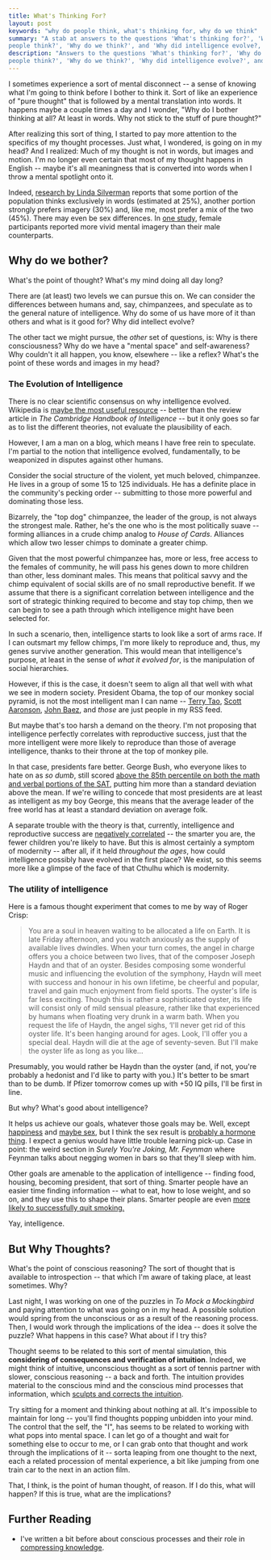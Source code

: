 ```yaml
---
title: What's Thinking For? 
layout: post
keywords: "why do people think, what's thinking for, why do we think"
summary: "A stab at answers to the questions 'What's thinking for?', 'Why do
people think?', 'Why do we think?', and 'Why did intelligence evolve?, and 'What's intelligence good for?''"
description: "Answers to the questions 'What's thinking for?', 'Why do
people think?', 'Why do we think?', 'Why did intelligence evolve?', and 'What's intelligence good for?'"
---
```


I sometimes experience a sort of mental disconnect -- a sense of knowing what
I'm going to think before I bother to think it. Sort of like an experience of
"pure thought" that is followed by a mental translation into words. It happens
maybe a couple times a day and I wonder, "Why do I bother thinking at all? At
least in words. Why not stick to the stuff of pure thought?"

After realizing this sort of thing, I started to pay more attention to the
specifics of my thought processes. Just what, I wondered, is going on in my
head? And I realized: Much of my thought is not in words, but images and
motion. I'm no longer even certain that most of my thought happens in English --
maybe it's all meaningness that is converted into words when I throw a mental
spotlight onto it.

Indeed, [research by Linda Silverman](http://en.wikipedia.org/wiki/Visual_thinking) reports that some portion of the population thinks exclusively in words (estimated at
25%), another portion strongly prefers imagery (30%) and, like me, most prefer a mix of the two (45%). There may even be sex differences. In [one study](http://psycnet.apa.org/psycinfo/1994-12324-001), female participants
reported more vivid mental imagery than their male counterparts.

## Why do we bother?

What's the point of thought? What's my mind doing all day long?

There are (at least) two levels we can pursue this on. We can consider the differences
between humans and, say, chimpanzees, and speculate as to the general nature of
intelligence. Why do some of us have more of it than others and what is it good
for? Why did intellect evolve?

The other tact we might pursue, the *other* set of questions, is: Why is there
consciousness? Why do we have a "mental space" and self-awareness? Why couldn't
it all happen, you know, elsewhere -- like a reflex? What's the point of these
words and images in my head? 

### The Evolution of Intelligence

There is no clear scientific consensus on why intelligence evolved. Wikipedia is
[maybe the most useful resource](http://en.wikipedia.org/wiki/Evolution_of_human_intelligence#Models) -- better than the review article in *The
Cambridge Handbook of Intelligence* -- but it only goes so far as to list the
different theories, not evaluate the plausibility of each.

However, I am a man on a blog, which means I have free rein to speculate. I'm
partial to the notion that intelligence evolved, fundamentally, to be weaponized
in disputes against other humans.

Consider the social structure of the violent, yet much beloved, chimpanzee. He lives in a group of some 15 to 125 individuals. He has a
definite place in the community's pecking order -- submitting to those more
powerful and dominating those less.

Bizarrely, the "top dog" chimpanzee, the leader of the group, is not always the
strongest male. Rather, he's the one who is the most politically suave --
forming alliances in a crude chimp analog to *House of Cards*. Alliances which
allow two lesser chimps to dominate a greater chimp.

Given that the most powerful chimpanzee has, more or less, free access to the
females of community, he will pass his genes down to more children than other,
less dominant males. This means that political savvy and the chimp equivalent of
social skills are of no small reproductive benefit. If we assume that there is a
significant correlation between intelligence and the sort of strategic thinking
required to become and stay top chimp, then we can begin to see a path through
which intelligence might have been selected for.

In such a scenario, then, intelligence starts to look like a sort of arms
race. If I can outsmart my fellow chimps, I'm more likely to reproduce and,
thus, my genes survive another generation. This would mean that intelligence's
purpose, at least in the sense of *what it evolved for*, is the manipulation of
social hierarchies.

However, if this is the case, it doesn't seem to align all that well with what
we see in modern society. President Obama, the top of our monkey social pyramid,
is not the most intelligent man I can name -- [Terry Tao](http://terrytao.wordpress.com/), [Scott Aaronson](http://www.scottaaronson.com/blog/), [John Baez](http://johncarlosbaez.wordpress.com/), and *those* are just people in
my RSS feed.

But maybe that's too harsh a demand on the theory. I'm not proposing that
intelligence perfectly correlates with reproductive success, just that the more
intelligent were more likely to reproduce than those of average intelligence,
thanks to their throne at the top of monkey pile. 

In that case, presidents fare better. George Bush, who everyone likes
to hate on as *so dumb*, still scored [above the 85th percentile on both the math and
verbal portions of the SAT](http://www.straightdope.com/columns/read/2310/who-was-the-stupidest-u-s-president), putting him more than a standard deviation above the
mean. If we're willing to concede that most presidents are at least as
intelligent as my boy George, this means that the average leader of the free world
has at least a standard deviation on average folk. 

A separate trouble with the theory is that, currently, intelligence and
reproductive success are [negatively correlated](http://en.wikipedia.org/wiki/Fertility_and_intelligence) -- the smarter you are, the fewer
children you're likely to have. But this is almost certainly a symptom of
modernity -- after all, if it held *throughout the ages*, how could intelligence
possibly have evolved in the first place? We exist, so this seems more like a
glimpse of the face of that Cthulhu which is modernity.

### The utility of intelligence

Here is a famous thought experiment that comes to me by way of Roger Crisp:

> You are a soul in heaven waiting to be allocated a life on Earth. It is late
> Friday afternoon, and you watch anxiously as the supply of available lives
> dwindles. When your turn comes, the angel in charge offers you a choice between
> two lives, that of the composer Joseph Haydn and that of an oyster. Besides
> composing some wonderful music and influencing the evolution of the symphony,
> Haydn will meet with success and honour in his own lifetime, be cheerful and
> popular, travel and gain much enjoyment from field sports. The oyster's life is
> far less exciting. Though this is rather a sophisticated oyster, its life will
> consist only of mild sensual pleasure, rather like that experienced by humans
> when floating very drunk in a warm bath. When you request the life of Haydn, the
> angel sighs, ‘I'll never get rid of this oyster life. It's been hanging around
> for ages. Look, I'll offer you a special deal. Haydn will die at the age of
> seventy-seven. But I'll make the oyster life as long as you like...

Presumably, you would rather be Haydn than the oyster (and, if not, you're
probably a hedonist and I'd like to party with you.) It's better to be smart
than to be dumb. If Pfizer tomorrow comes up with +50 IQ pills, I'll be first in
line.

But why? What's good about intelligence?

It helps us achieve our goals, whatever those goals may be. Well, except
[happiness](http://psycnet.apa.org/journals/bul/67/4/294/) and
[maybe sex](http://www.gnxp.com/blog/2007/04/intercourse-and-intelligence.php),
but I think the sex result is
[probably a hormone thing](http://rs.io/2013/11/01/testosterone-and-mathematics.html). I
expect a genius would have little trouble learning pick-up. Case in point: the
weird section in *Surely You're Joking, Mr. Feynman* where Feynman talks about
negging women in bars so that they'll sleep with him. 

Other goals are amenable to the application of intelligence -- finding food,
housing, becoming president, that sort of thing. Smarter people have an easier
time finding information -- what to eat, how to lose weight, and so on, and they
use this to shape their plans. Smarter people are even [more likely to
successfully quit smoking.](http://jech.bmj.com/content/57/6/464.full)

Yay, intelligence.

## But Why Thoughts?

What's the point of conscious reasoning? The sort of thought that is available
to introspection -- that which I'm aware of taking place, at least
sometimes. Why?

Last night, I was working on one of the puzzles in *To Mock a Mockingbird* and
paying attention to what was going on in my head. A possible solution would spring from the unconscious or as a result
of the reasoning process. Then, I would work through the implications of the
idea -- does it solve the puzzle? What happens in this case? What about if I try
this?

Thought seems to be related to this sort of mental simulation, this **considering
of consequences and verification of intuition**. Indeed, we might think of
intuitive, unconscious thought as a sort of tennis partner with slower,
conscious reasoning -- a back and forth. The intuition provides material to the
conscious mind and the conscious mind processes that information, which [sculpts
and corrects the intuition](http://terrytao.wordpress.com/career-advice/there%E2%80%99s-more-to-mathematics-than-rigour-and-proofs/).

Try sitting for a moment and thinking about nothing at all. It's impossible to
maintain for long -- you'll find thoughts popping unbidden into your mind. The
control that the self, the "I", has seems to be related to working with what
pops into mental space. I can let go of a thought and wait for something else to
occur to me, or I can grab onto that thought and work through the implications
of it -- sorta leaping from one thought to the next, each a related procession
of mental experience, a bit like jumping from one train car to the next in an
action film.

That, I think, is the point of human thought, of reason. If I do this, what will
happen? If this is true, what are the implications?

## Further Reading

* I've written a bit before about conscious processes and their role in
  [compressing knowledge](http://127.0.0.1:4000/2014/02/24/compressing-knowledge.html).
